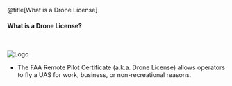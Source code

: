 <div class="slide-bg-style-left"></div><div class="slide-bg-style-right"></div>

@title[What is a Drone License]

#### What is a Drone License?

<br>

![Logo](assets/img/remotpilotlicense.png)

- The FAA Remote Pilot Certificate (a.k.a. Drone License) allows operators to fly a UAS for work, business, or non-recreational reasons.
